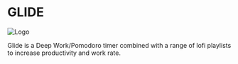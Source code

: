 # GLIDE
![Logo](https://dev-to-uploads.s3.amazonaws.com/uploads/articles/th5xamgrr6se0x5ro4g6.png)

Glide is a Deep Work/Pomodoro timer combined with a range of lofi playlists to increase productivity and work rate.



